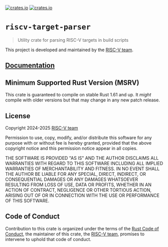 [![crates.io](https://img.shields.io/crates/d/riscv-target-parser.svg)](https://crates.io/crates/riscv-target-parser)
[![crates.io](https://img.shields.io/crates/v/riscv-target-parser.svg)](https://crates.io/crates/riscv-target-parser)

# `riscv-target-parser`

> Utility crate for parsing RISC-V targets in build scripts

This project is developed and maintained by the [RISC-V team][team].

## [Documentation](https://docs.rs/crate/riscv-target-parser)

## Minimum Supported Rust Version (MSRV)

This crate is guaranteed to compile on stable Rust 1.61 and up. It *might*
compile with older versions but that may change in any new patch release.

## License

Copyright 2024-2025 [RISC-V team][team]

Permission to use, copy, modify, and/or distribute this software for any purpose
with or without fee is hereby granted, provided that the above copyright notice
and this permission notice appear in all copies.

THE SOFTWARE IS PROVIDED "AS IS" AND THE AUTHOR DISCLAIMS ALL WARRANTIES WITH
REGARD TO THIS SOFTWARE INCLUDING ALL IMPLIED WARRANTIES OF MERCHANTABILITY AND
FITNESS. IN NO EVENT SHALL THE AUTHOR BE LIABLE FOR ANY SPECIAL, DIRECT,
INDIRECT, OR CONSEQUENTIAL DAMAGES OR ANY DAMAGES WHATSOEVER RESULTING FROM LOSS
OF USE, DATA OR PROFITS, WHETHER IN AN ACTION OF CONTRACT, NEGLIGENCE OR OTHER
TORTIOUS ACTION, ARISING OUT OF OR IN CONNECTION WITH THE USE OR PERFORMANCE OF
THIS SOFTWARE.

## Code of Conduct

Contribution to this crate is organized under the terms of the [Rust Code of
Conduct][CoC], the maintainer of this crate, the [RISC-V team][team], promises
to intervene to uphold that code of conduct.

[CoC]: ../CODE_OF_CONDUCT.md
[team]: https://github.com/rust-embedded/wg#the-risc-v-team
